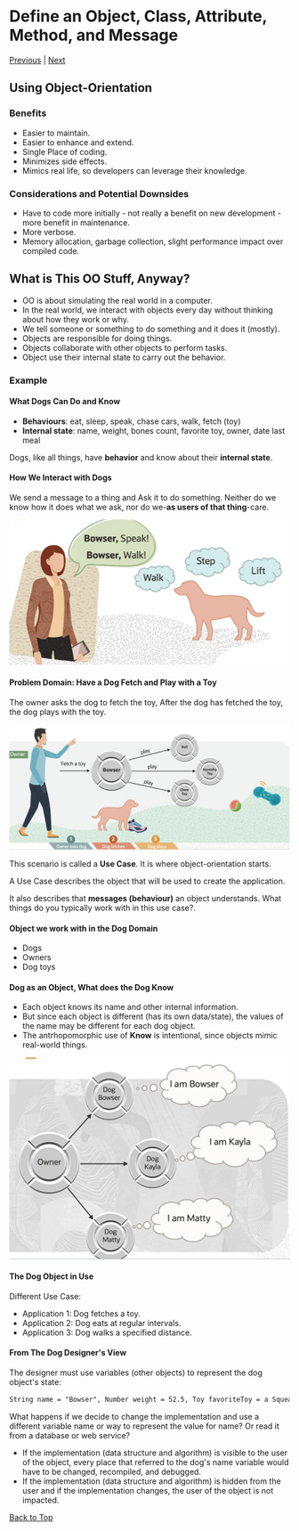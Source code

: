 # Define an Object, Class, Attribute, Method, and Message

[Previous](README.md) | [Next](Part2.md)

## Using Object-Orientation

### Benefits

- Easier to maintain.
- Easier to enhance and extend.
- Single Place of coding.
- Minimizes side effects.
- Mimics real life, so developers can leverage their knowledge.

### Considerations and Potential Downsides

- Have to code more initially - not really a benefit on new development - more benefit in maintenance.
- More verbose.
- Memory allocation, garbage collection, slight performance impact over compiled code.

## What is This OO Stuff, Anyway?

- OO is about simulating the real world in a computer.
- In the real world, we interact with objects every day without thinking about how they work or why.
- We tell someone or something to do something and it does it (mostly).
- Objects are responsible for doing things.
- Objects collaborate with other objects to perform tasks.
- Object use their internal state to carry out the behavior.

### Example

#### What Dogs Can Do and Know

- **Behaviours**: eat, sleep, speak, chase cars, walk, fetch (toy)
- **Internal state**: name, weight, bones count, favorite toy, owner, date last meal

Dogs, like all things, have **behavior** and know about their **internal state**.

#### How We Interact with Dogs

We send a message to a thing and Ask it to do something.
Neither do we know how it does what we ask, nor do we-**as users of that thing**-care.

![HowWeInteractWithDogs](../../Images/HowWeInteractWithDogs.jpg)

#### Problem Domain: Have a Dog Fetch and Play with a Toy

The owner asks the dog to fetch the toy, After the dog has fetched the toy, the dog plays with the toy.

![HowDogWorksWithObjects](../../Images/HowDogWorksWithObjects.jpg)

This scenario is called a **Use Case**. It is where object-orientation starts.

A Use Case describes the object that will be used to create the application.

It also describes that **messages (behaviour)** an object understands. What things do you typically work with in this use case?.

#### Object we work with in the Dog **Domain**

- Dogs
- Owners
- Dog toys

#### Dog as an Object, What does the Dog **Know**

- Each object knows its name and other internal information.
- But since each object is different (has its own data/state), the values of the name may be different for each dog object.
- The antrhopomorphic use of **Know** is intentional, since objects mimic real-world things.

![DogAsAnObject](../../Images/DogAsAnObject.jpg)

#### The Dog Object in Use

Different Use Case:

- Application 1: Dog fetches a toy.
- Application 2: Dog eats at regular intervals.
- Application 3: Dog walks a specified distance.

#### From The Dog Designer's View

The designer must use variables (other objects) to represent the dog object's state:

```txt
String name = "Bowser", Number weight = 52.5, Toy favoriteToy = a SqueakyToy
```

What happens if we decide to change the implementation and use a different variable name or way to represent the value for name? Or read it from a database or web service?

- If the implementation (data structure and algorithm) is visible to the user of the object, every place that referred to the dog's name variable would have to be changed, recompiled, and debugged.
- If the implementation (data structure and algorithm) is hidden from the user and if the implementation changes, the user of the object is not impacted.

[Back to Top](#define-an-object-class-attribute-method-and-message)
